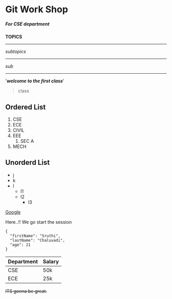 # Git Work Shop
##### For CSE department

**TOPICS**

---

*subtopics*

---

_sub_

---

'_**welcome to the first class**_'

> class

## Ordered List
1. CSE
2. ECE
3. CIVIL
4. EEE
    1. SEC A
5. MECH
  
  
## Unorderd List
- j
- k
- l
    - l1
    - l2
      - l3
      
[Google](https://www.google.com)

Here..!! We go start the session

```
{
  "firstName": "Sruthi",
  "lastName": "Chaluvadi",
  "age": 21
}
```

| Department | Salary |
| ----------- | ----------- |
| CSE | 50k |
| ECE | 25k |

~~ITS gonna be great.~~

